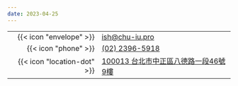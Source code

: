 ```yaml
---
date: 2023-04-25
---
```


|     |     |
| --: | :-- |
| {{< icon "envelope" >}} | [ish@chu-iu.pro](mailto:ish@chu-iu.pro) |
| {{< icon "phone" >}} | [(02) 2396-5918](tel:+886-2-2396-5918) |
| {{< icon "location-dot" >}} | [100013 台北市中正區八德路一段46號9樓](https://goo.gl/maps/wwDNEmZ7hF1kFn1F8) |
